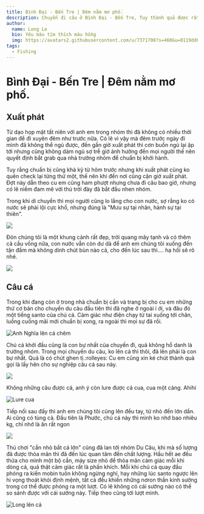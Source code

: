```yaml
---
title: Bình Đại - Bến Tre | Đêm nằm mơ phố.
description: Chuyến đi câu ở Bình Đại - Bến Tre, Tuy thành quả được rất nhiều cá nhưng trải nghiệm về đêm thực sự là một trải nghiệm nhớ đời.
author: 
  name: Long Le
  bio: Yêu màu tím thích màu hồng
  img: https://avatars2.githubusercontent.com/u/7371708?s=460&u=0119dd6e17737afb9f29afd2d06a0f6859caa686&v=4
tags: 
  - Fishing
---
```


# Bình Đại - Bến Tre | Đêm nằm mơ phố.

## Xuất phát

Từ dạo họp mặt tất niên với anh em trong nhóm thì đã không có nhiều thời gian để đi xuyên đêm như trước nữa. Có lẽ vì vậy mà đêm trước ngày đi mình đã không thể ngủ được, đến gần giờ xuất phát thì cơn buồn ngủ lại ập tới nhưng cũng không dám ngủ sợ trễ giờ ảnh hưởng đến mọi người thế nên quyết định bắt grab qua nhà trưởng nhóm để chuẩn bị khởi hành.

Tuy rằng chuẩn bị cũng khá kỹ từ hôm trước nhưng khi xuất phát cũng ko quên check lại từng thứ một, thế nên khi đến nơi cũng cận giờ xuất phát. Đợt này dẫn theo cu em cũng ham phượt nhưng chưa đi câu bao giờ, nhưng có lẽ niềm đam mê với thú trời đày đã bắt đầu nhen nhóm.

Trong khi di chuyển thì mọi người cũng lo lắng cho con nước, sợ rằng ko có nước sẽ phải lội cực khổ, nhưng đúng là "Mưu sự tại nhân, hành sự tại thiên".

![](https://lh3.googleusercontent.com/tuFGa5CxfP6-Afxi8UPOAcx15GJJGnDzIJn0NA_6SYP45OZJ618V-mFJu5mxgc3vwQZJoHXTaclJtsb8tTrthiC_3eCE6btTCwReOVH4eWla3X7kys1UoytLwIvxiW7EN7qvxO82lYFNgUpeC3CD0Ypl90WLB95CA-JpXSt0t61xOYGg6bALt7EsI8hmjCcY4YnsqJ1JQZ_4WbLOT4DkHSSF_mD3_Ole3DZnJvsRWtwTuQ2gTpsmzumcusQPNJh3ghCP5WVPNkv31TaKEFg6_Xjk9HNfqqkyzpfspLzVvGDjxSHGOFZ1gWZjID46eTT7QxyRXU2DK2XrN_tGOeqr_--2WI2JUVjhSmWpB-WAYWGEUNrBj-2WDQqumIiKE9DyltIk4eyhfpCiCBag4YhHGnAbn6rz9czskq5JGd5xpIAe6kE3RWTgwBqkjuVrzOCudb7sMMPT2yhd5cBnfchJscFKVmvpuCL-RE2Z1AlJep49aEgJdi5RrJ-brt2LaybdlJtdVbEgPaok3acBqM3lC3CFk4Ix6xukPCZ12B8UhmWuFq5ATfRlB9TOODkbdC5JaGknw6Vm_iOa9GmMpgQfgszdKOu-jsKvk4P5nm2JjrC2XgCoHGRe8U3RBG3IAJ1_-OuNq4nRoaNT5diLtuyQd29FJcwhFecDPk91bJUu3C-xUw=w1440-h810-no)

Đón chúng tôi là một khung cảnh rất đẹp, trời quang mây tạnh và có thêm cả cầu vồng nữa, con nước vẫn còn dư dả để anh em chúng tôi xuống đến tận đầm mà không dính chút bùn nào cả, cho đến lúc sau thì.... hạ hồi sẽ rõ nhé.

![](https://lh3.googleusercontent.com/g9Sn9irEUebJ1ro_3lk2zuNlI6X8RhfiJz5pIDvhRXLObA6Mxom_mFAFQRdFKxsxwCLGbELIOEsU8cF5vkmgE8jGVRAvrVy7HKi14sAP1dU_SBuLYtqsNN96WLfPLS3X3z2mnqlWAv5U9un64P4Ur6m_1Dg1PrLdvLQ5z3R193gbcWHA1ro8-zZ-IX1fNI_1AmWTnoSUEyPr__76jTGhDzVGq8jVdWCPUMnIh3npewFmkPnZxzV27hbGGdX6WFo4YGArT1Fzwx7vhLkhwz4y8OLhNinZQhbOiiInujBfOLQ5sSv7iuCOHdkgTXnzqOdCOqrni-uuNdyFeKnBBPxvAUyQpxs1g1A87ZREKenF2GV4oz7ZB3DEPbu-kiAx1Ogz3sxWQt61ivMbW59jmpN1iW9BlyyT9PGSLNg0FSNdlWUaIqnta9GivPLQyyiisO8cHBArFFWuU227Ln6laUgTalKIKTlGYDbEpZst2QTxKe9hBfdU2UQQg5LYLMI1L27gdGpp9cIvp2EI0XAtf2C_QlHAipzyI9x4agAtsuotFFKRHdtfuvtdVQJ55JeyP8bxSqu2os97S1SrnmWHsTTsrjVFui3BEMgvlz7Q78-uWk3Q4wBLAPEUb5QGyxYmK7-Yh61V5lqjUixsbeS1hIq22DMHJQaKJ2vrWKNTDJFiFrDTVQ=w960-h720-no)


## Câu cá

Trong khi đang còn ở trong nhà chuẩn bị cần và trang bị cho cu em những thứ cơ bản cho chuyến du câu đầu tiên thì đã nghe ở ngoài í ới, và đâu đó một tiếng santo của chú cá. Cảm giác như điện chạy từ tai xuống tới chân, luống cuống mãi mới chuẩn bị xong, ra ngoài thì mọi sự đã rồi.

![Anh Nghĩa lên cá chẽm](https://lh3.googleusercontent.com/uhAc8nTz-Wqbc8T78p65lVgfNoULe65M7GCheTnDDtmdRIrirbqGLshVwQ5dCNXNqsB6KUnpIbYV2omAMOrzrms_igzHDVZ4hSkNa8Wbf2VGRtSdelMDgTg7800ypYQ1Q539VBRxRl6XVP5QsKoHp5hvJyGC8aRkcnWzxpSjJYiPqSreG2Kf-Z9sK4YzA5VoqKZdcmabPOwt9f05ZFN9brND8qttnDnlAn7nkC4OuR-JHppw7dksdihxBCr0IFcoRgG8ji4N5nk5SRlOH0G1yMwJJKoDiGWM2HMVulcxJvZVJ9IQIi82hVt8RJtrT221ZiKYZ4DHUyVIRPE_UuPT_DS-uUb9bVrhSEAnbKEliiZxlXR6QeHBNI6aYgwmNr4kIx9s3j6Ffeo-qd7Ej0xG2vrJOYxC1_EwRaX4QE8Aa0SxKgP2htTsJfCfIxIRCRYmFfSK-VMEAZB1IITuTD_wQ2Jski19wGYT49NLr6nAH7yJrMD8IF4yo0yOj3N15pWR23Oh3xl8Ojospw_GIJgGE9guCZGR98l-WcXAGsLuSpF8yDSL1OLFiifosxnAazwmSKYN0gZvpWV2Mu-gI1SYHoQeiagelsUXdkxtC-8WA4zzqJz5VZe_eGu9O9iVCmUCUxKpggTVM4to893peYWIHB1rgTLS6XCyFJVAEVYFsgd-eQ=w789-h920-no)

Chú cá khởi đầu cũng là con bự nhất của chuyến đi, quả không hổ danh là trưởng nhóm. Trong mọi chuyến du câu, ko lên cá thì thôi, đã lên phải là con bự nhất. Quả là có chút ghen tị.:rolleyes:
Cu em cũng xin ké chút thành quả gọi là lấy hên cho sự nghiệp câu cá sau này.

![](https://lh3.googleusercontent.com/hUADrmzJk3QwrIYqsiH3de0mMHSspzNE7ksTzR5dy8y7TlEdySgpX6yeWECa7uYOix_MEqEGXrf3CYjoUK18Z1AXn-WJEfshlNFUi6Dg77KfS4w1IaNI6q6HAdr_xf_-E8vEqq4QrID14CKsBZjnlc8r0GFLeEQVS7I73y3D0vAc_ovzfKb58jnTTbUZMq3yFApi5bLeyVlCEqFJVjoB3pqz1yDqLRYOulvnsH6fEZgvvAeNerdfjz2qn1phktJsG2FivdXFEWSd2zzq-LccDu2oVS4QRXcSw6J8NMZIsHvgn9PJqZacZykvxe3Y8rEl05-hHD6bbKwShBjEjkwcTRvnVHMWjK7B-nWIlCDHdlMPXydbVnH6pXKiDzOU0swPDN8NRcvro5kbQch2i4Lj19BbeJYxLJa8zNIzOCIVLLYzIZklZGpyBFO9c_jeoe3VPXG7x5VT9GSrG0k1_BPbOGpi37uvSD15CiPVNjWY29aG9n5Nq7bTDSPN6eAHse09cJsDdwroh3FhazH-lQptkqfYQnuzILtY21UfVr-alrnZEleDsw6JO5tvd8ljGp3bnhfh2Yy-DnW9VLTSUpaB89xVeOdG5Frhc3IQdIV9qkolfpsR8NdLa16rcv6fyn96u-VUaggH3ro4kPXX5r8VJe75G0UQElca4Gy1KdhLDiAPqw=w690-h920-no)

Không những câu được cá, anh ý còn lure được cả cua, cua một càng. Ahihi 

![Lure cua](https://lh3.googleusercontent.com/uHiuLqfVkG8nrtQ_htcIUfWALPIbJMXRrlj5WvfRWlw6fH8yaYYV93mTlkRpmppZakSCKnUL-i7jOX64MX07m8JWrkCiYvp-mc-qtumthD86nbpT9TbBoDIHqwMwBg2Rho4ZUeOa24tEcLQnNSGFOVIZ5iJCHtBft2fjT5EWK3IYkfagIhXlNpg6FBpjd5YWbM3RPnC-JC4gXT8VaV8q85cFwmbC-5JF7-qs8ultSCwOv7cyPKRi8XD_-3jbEPCxAFfyfDQKW1Y9gvtY3lr7MtMYsGAk2JczOHciTMcSPvXCIb4xr-Ow-N66jPhwQSCvxo1jIFhIWHKj2ow9D43KGwf9rP_5UVZC3EkPDlYK_uw97VpBWVSkZGKJe_xHtT97pX9M9b0h6qZe0kOOLVunVfrYRv6bYQ4eZKK8CCjoIolO_f2i4Fcem1K8KoLyeJ7jXH_vrHRVmkHJP8vheswQDS03O9SOTHtGtSD5056GCYAQUaPYUs4SXKXOWpGTf49Zfe8yXxreUXKLwjV07Ege3O1wlIayukIjBFipl4J7jNK2dN6Co3hj-0PDvft3phyqCBnFMS8nC0KC6BBmSWGrv2KydL3lDEjx6wfPH4FevKGs21R2D0xSC9LJrZW_ei5NMoBqs7yj6AOW7CzrYCLy_7Rjf1ogK2R-AN5sQBep-KWzOQ=w518-h920-no)

Tiếp nối sau đấy thì anh em chúng tôi cũng lên đều tay, từ nhỏ đến lớn dần. Ai cũng có tùng cả.
Đầu tiên là Phước, chú cá này thì mình ko nhớ bao nhiêu kg, chỉ nhớ là ăn rất ngon 

![](https://lh3.googleusercontent.com/nJDG7fVTJWm1F-Kb1DrbjFsUUTrYmbPf3og-648JmKLm5q49fkWuf6oHPC6eELHmoytQU6CquEQY0aHBuKuIzPPYxTL5DLtfVu_2HSuk0ZH9ik7brHNdwRKZa_eYQ9I3z0M0-vk9S7NqZnvHcYxcVTe5WyD1_4ZKtk9oJ5FxBHkXFk8MuMC1un_GP0bhkVULAlr5lqc1lj6bLCR4QUf5h94zTVsnnUXt91-zk-IaC7ERjtXW3-_6ep1SPy5sACaubkJw-Go5Rzbfx2v9dKXaFgsLflm9yjw8rV98TaQ4YNkAY5EwjzkfjrGi_5RuTORd0TcFsj9mPC-GBy7wR6LCX2MkMuENRAfd8g4zxwjm-4alL5AvOFFu8YByKwYLtA9Vjer3nkfxEXumLOkD9eeHbqkQfR7f2b1N1c8_0zWs5l1-ye97BPZA3hasrVflNQr-lSZHJQC-iq3Qr028Thf1feZ_P5tRf6Kka4v-Bo-mHVVbG-Z9_UbvXH1heotEEpV06whk3DvZ_YkUsAMDCpaLesv5rq-lujbHbZ30MVapujZ7kLGQIcQ3fxk3Bzvo4inZwd06i8y8ss1m1bHCqMfaXk4UA8IIrbsw9A0MOt1_aYBAHlPev_DQJha0pVPBnNWakpmOs5hu4krXwDIcI0cu58hdU9UWUkAAgWdJHnl70uiIvg=w960-h720-no)

Thú chơi "cần nhỏ bắt cá lớn" cũng đã lan tới nhóm Du Câu, khi mà số lượng đã được thỏa mãn thì đã đến lúc quan tâm đến chất lượng. Hầu hết ae đều thửa cho mình một bộ cần, máy size nhỏ để thỏa mãn cảm giác mỗi khi dòng cá, quả thật cảm giác rất là phấn khích. Mỗi khi chú cá quay đầu phóng ra kiến mobin tuôn không ngừng nghỉ, hay những lúc santo ngược lên hi vọng thoát khỏi định mệnh, tất cả đều khiến những nơron thần kinh sướng trong cơ thể được phóng ra một lượt. Có lẽ không có cái sướng nào có thể so sánh được với cái sướng này. Tiếp theo cũng tới lượt mình.

![Long lên cá](https://lh3.googleusercontent.com/I8C1CxhVhpZhH1FoEBGqgM_iWqfH-8jzknI4mv5uxXofSI1A1VT9Ye71U9QU4gu9Dm0tZIKvQZqabM70vEgIpJNYHwLKRS68BKItYhUz-Li7waL0624ThZQ76zjQFLo6FrBSI5ZdTu9q0fXkPcdoGxdpp8Ra-VWAe-ihWeUTCUN5Rl1jTY5L4AqvnKz4ATr55jvoGJf7Mbwtyr-Tqyrdd00rzMTkjg_NBhiKsZTxMggeS1d8Tkr_QOl5OHHNYcQkLTpfasJAfGJtP_C2lhf37pCYLTXMXQI6DBMMCsc9pv2_WWXtQNpUPAKhPVsvkBroLucDsVduqqWTcOPS67NX7z9A3RGAlx6HjhmQZAbUDM2afRIDq66oMiVNzqB-3d-YbEwFdR44ZfZrd_5t_lHDLJwgiezwJUUvr14UpyYw4uXRycDzkBIuFil-yExXFMp-0Kj3SysJvDPzAIo-31uS9xexXmbon5ELkQRXoSp33HxwawMnHDnjyuzyCQr3W67rulTEMUWOtibpk8IAfs5i3suS5_FuWgWsatJdjOCbDiSHfVxh4cExt8ktuVM2YyW9w0gZOlBhi0FfBV_djHXvdoMXGSJhVwPPbkm1MxIyEvUaoPlGpjLPrpoqBTymzt7FkOUpTe-fwmvOk9PinsG6DxesDrRlxic1_xSAsIjOKNK78A=w1228-h920-no)